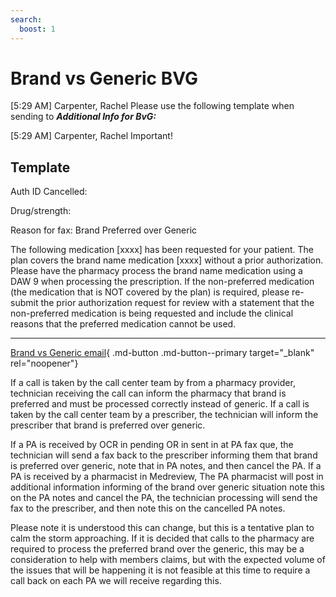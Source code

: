 ```yaml
---
search:
  boost: 1
---
```


#  Brand vs Generic BVG

[5:29 AM] Carpenter, Rachel
 Please use the following template when sending to ***Additional Info for BvG:***


[5:29 AM] Carpenter, Rachel
Important!
## Template
Auth ID Cancelled:

Drug/strength:

Reason for fax: Brand Preferred over Generic

The following medication [xxxx] has been requested for your patient. The plan covers the brand name medication [xxxx] without a prior authorization. Please have the pharmacy process the brand name medication using a DAW 9 when processing the prescription. If the non-preferred medication (the medication that is NOT covered by the plan) is required, please re-submit the prior authorization request for review with a statement that the non-preferred medication is being requested and include the clinical reasons that the preferred medication cannot be used.

_________________________________________________________

[Brand vs Generic email](https://mygainwell-my.sharepoint.com/:u:/r/personal/christopher_nguyen_gainwelltechnologies_com/Documents/Evergreen/Emails/Brand%20over%20Generic.msg?csf=1&web=1&e=Gs3e9a){ .md-button .md-button--primary target="_blank" rel="noopener"}

If a call is taken by the call center team by from a pharmacy provider, technician receiving the call can inform the pharmacy that brand is preferred and must be processed correctly instead of generic.
If a call is taken by the call center team by a prescriber, the technician will inform the prescriber that brand is preferred over generic.
 
If a PA is received by OCR in pending OR in sent in at PA fax que, the technician will send a fax back to the prescriber informing them that brand is preferred over generic, note that in PA notes, and then cancel the PA.
If a PA is received by a pharmacist in Medreview, The PA pharmacist will post in additional information informing of the brand over generic situation note this on the PA notes and cancel the PA, the technician processing will send the fax to the prescriber, and then note this on the cancelled PA notes.
 
Please note it is understood this can change, but this is a tentative plan to calm the storm approaching.
If it is decided that calls to the pharmacy are required to process the preferred brand over the generic, this may be a consideration to help with members claims, but with the expected volume of the issues that will be happening it is not feasible at this time to require a call back on each PA we will receive regarding this.

